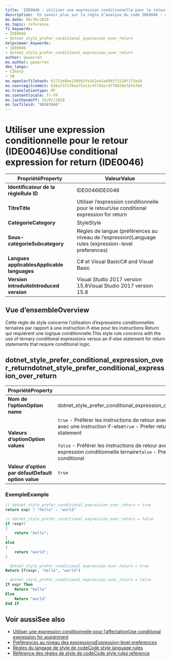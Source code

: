 ```yaml
---
title: 'IDE0046 : utiliser une expression conditionnelle pour le retour'
description: 'En savoir plus sur la règle d’analyse du code IDE0046 : utiliser une expression conditionnelle pour le retour'
ms.date: 09/30/2020
ms.topic: reference
f1_keywords:
- IDE0046
- dotnet_style_prefer_conditional_expression_over_return
helpviewer_keywords:
- IDE0046
- dotnet_style_prefer_conditional_expression_over_return
author: gewarren
ms.author: gewarren
dev_langs:
- CSharp
- VB
ms.openlocfilehash: 61713e0be1305b2fe1b2e41ad991f3110f173a54
ms.sourcegitcommit: 636af37170ae75a11c4f7d1ecd770820e7dfe7bd
ms.translationtype: MT
ms.contentlocale: fr-FR
ms.lasthandoff: 10/07/2020
ms.locfileid: "96587846"
---
```

# <a name="use-conditional-expression-for-return-ide0046"></a><span data-ttu-id="59a8e-103">Utiliser une expression conditionnelle pour le retour (IDE0046)</span><span class="sxs-lookup"><span data-stu-id="59a8e-103">Use conditional expression for return (IDE0046)</span></span>

|<span data-ttu-id="59a8e-104">Propriété</span><span class="sxs-lookup"><span data-stu-id="59a8e-104">Property</span></span>|<span data-ttu-id="59a8e-105">Valeur</span><span class="sxs-lookup"><span data-stu-id="59a8e-105">Value</span></span>|
|-|-|
| <span data-ttu-id="59a8e-106">**Identificateur de la règle**</span><span class="sxs-lookup"><span data-stu-id="59a8e-106">**Rule ID**</span></span> | <span data-ttu-id="59a8e-107">IDE0046</span><span class="sxs-lookup"><span data-stu-id="59a8e-107">IDE0046</span></span> |
| <span data-ttu-id="59a8e-108">**Titre**</span><span class="sxs-lookup"><span data-stu-id="59a8e-108">**Title**</span></span> | <span data-ttu-id="59a8e-109">Utiliser l’expression conditionnelle pour le retour</span><span class="sxs-lookup"><span data-stu-id="59a8e-109">Use conditional expression for return</span></span> |
| <span data-ttu-id="59a8e-110">**Catégorie**</span><span class="sxs-lookup"><span data-stu-id="59a8e-110">**Category**</span></span> | <span data-ttu-id="59a8e-111">Style</span><span class="sxs-lookup"><span data-stu-id="59a8e-111">Style</span></span> |
| <span data-ttu-id="59a8e-112">**Sous-catégorie**</span><span class="sxs-lookup"><span data-stu-id="59a8e-112">**Subcategory**</span></span> | <span data-ttu-id="59a8e-113">Règles de langue (préférences au niveau de l’expression)</span><span class="sxs-lookup"><span data-stu-id="59a8e-113">Language rules (expression-level preferences)</span></span> |
| <span data-ttu-id="59a8e-114">**Langues applicables**</span><span class="sxs-lookup"><span data-stu-id="59a8e-114">**Applicable languages**</span></span> | <span data-ttu-id="59a8e-115">C# et Visual Basic</span><span class="sxs-lookup"><span data-stu-id="59a8e-115">C# and Visual Basic</span></span> |
| <span data-ttu-id="59a8e-116">**Version introduite**</span><span class="sxs-lookup"><span data-stu-id="59a8e-116">**Introduced version**</span></span> | <span data-ttu-id="59a8e-117">Visual Studio 2017 version 15.8</span><span class="sxs-lookup"><span data-stu-id="59a8e-117">Visual Studio 2017 version 15.8</span></span> |

## <a name="overview"></a><span data-ttu-id="59a8e-118">Vue d’ensemble</span><span class="sxs-lookup"><span data-stu-id="59a8e-118">Overview</span></span>

<span data-ttu-id="59a8e-119">Cette règle de style concerne l’utilisation d’expressions conditionnelles ternaires par rapport à une instruction if-else pour les instructions Return qui requièrent une logique conditionnelle.</span><span class="sxs-lookup"><span data-stu-id="59a8e-119">This style rule concerns with the use of ternary conditional expressions versus an if-else statement for return statements that require conditional logic.</span></span>

## <a name="dotnet_style_prefer_conditional_expression_over_return"></a><span data-ttu-id="59a8e-120">dotnet_style_prefer_conditional_expression_over_return</span><span class="sxs-lookup"><span data-stu-id="59a8e-120">dotnet_style_prefer_conditional_expression_over_return</span></span>

|<span data-ttu-id="59a8e-121">Propriété</span><span class="sxs-lookup"><span data-stu-id="59a8e-121">Property</span></span>|<span data-ttu-id="59a8e-122">Valeur</span><span class="sxs-lookup"><span data-stu-id="59a8e-122">Value</span></span>|
|-|-|
| <span data-ttu-id="59a8e-123">**Nom de l’option**</span><span class="sxs-lookup"><span data-stu-id="59a8e-123">**Option name**</span></span> | <span data-ttu-id="59a8e-124">dotnet_style_prefer_conditional_expression_over_return</span><span class="sxs-lookup"><span data-stu-id="59a8e-124">dotnet_style_prefer_conditional_expression_over_return</span></span>
| <span data-ttu-id="59a8e-125">**Valeurs d’option**</span><span class="sxs-lookup"><span data-stu-id="59a8e-125">**Option values**</span></span> | <span data-ttu-id="59a8e-126">`true` - Préférer les instructions de retour avec une expression conditionnelle ternaire aux instructions de retour avec une instruction if-else</span><span class="sxs-lookup"><span data-stu-id="59a8e-126">`true` - Prefer return statements to use a ternary conditional over an if-else statement</span></span><br /><br /><span data-ttu-id="59a8e-127">`false` - Préférer les instructions de retour avec une instruction if-else aux instructions de retour avec une expression conditionnelle ternaire</span><span class="sxs-lookup"><span data-stu-id="59a8e-127">`false` - Prefer return statements to use an if-else statement over a ternary conditional</span></span> |
| <span data-ttu-id="59a8e-128">**Valeur d’option par défaut**</span><span class="sxs-lookup"><span data-stu-id="59a8e-128">**Default option value**</span></span> | `true` |

### <a name="example"></a><span data-ttu-id="59a8e-129">Exemple</span><span class="sxs-lookup"><span data-stu-id="59a8e-129">Example</span></span>

```csharp
// dotnet_style_prefer_conditional_expression_over_return = true
return expr ? "hello" : "world"

// dotnet_style_prefer_conditional_expression_over_return = false
if (expr)
{
    return "hello";
}
else
{
    return "world";
}
```

```vb
' dotnet_style_prefer_conditional_expression_over_return = true
Return If(expr, "hello", "world")

' dotnet_style_prefer_conditional_expression_over_return = false
If expr Then
    Return "hello"
Else
    Return "world"
End If
```

## <a name="see-also"></a><span data-ttu-id="59a8e-130">Voir aussi</span><span class="sxs-lookup"><span data-stu-id="59a8e-130">See also</span></span>

- [<span data-ttu-id="59a8e-131">Utiliser une expression conditionnelle pour l’affectation</span><span class="sxs-lookup"><span data-stu-id="59a8e-131">Use conditional expression for assignment</span></span>](ide0045.md)
- [<span data-ttu-id="59a8e-132">Préférences au niveau des expressions</span><span class="sxs-lookup"><span data-stu-id="59a8e-132">Expression-level preferences</span></span>](expression-level-preferences.md)
- [<span data-ttu-id="59a8e-133">Règles du langage de style de code</span><span class="sxs-lookup"><span data-stu-id="59a8e-133">Code style language rules</span></span>](language-rules.md)
- [<span data-ttu-id="59a8e-134">Référence des règles de style de code</span><span class="sxs-lookup"><span data-stu-id="59a8e-134">Code style rules reference</span></span>](index.md)
